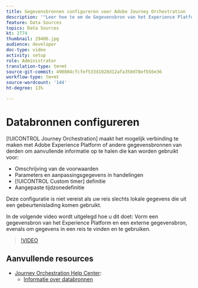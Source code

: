```yaml
---
title: Gegevensbronnen configureren voor Adobe Journey Orchestration
description: '"Leer hoe te om de Gegevensbron van het Experience Platform te vormen, een externe gegevensbron te vormen, en gegevens in een reis te vinden en te gebruiken."'
feature: Data Sources
topics: Data Sources
kt: 2774
thumbnail: 29406.jpg
audience: developer
doc-type: video
activity: setup
role: Administrator
translation-type: tm+mt
source-git-commit: 490804cfcfef533d1028d12afa350d78efb56e36
workflow-type: tm+mt
source-wordcount: '144'
ht-degree: 13%

---
```



# Databronnen configureren

[!UICONTROL Journey Orchestration] maakt het mogelijk verbinding te maken met Adobe Experience Platform of andere gegevensbronnen van derden om aanvullende informatie op te halen die kan worden gebruikt voor:

* Omschrijving van de voorwaarden
* Parameters en aanpassingsgegevens in handelingen
* [!UICONTROL Custom timer] definitie
* Aangepaste tijdzonedefinitie

Deze configuratie is niet vereist als uw reis slechts lokale gegevens die uit een gebeurtenislading komen gebruikt.

In de volgende video wordt uitgelegd hoe u dit doet: Vorm een gegevensbron van het Experience Platform en een externe gegevensbron, evenals om gegevens in een reis te vinden en te gebruiken.

>[!VIDEO](https://video.tv.adobe.com/v/29406?quality=12)

## Aanvullende resources

* [Journey Orchestration Help Center](https://docs.adobe.com/content/help/nl-NL/journeys/using/journey-orchestration-home.html):
   * [Informatie over databronnen](https://docs.adobe.com/content/help/en/journeys/using/data-source-journeys/about-data-sources.html)

